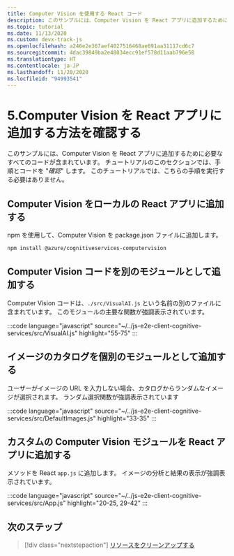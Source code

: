 ```yaml
---
title: Computer Vision を使用する React コード
description: このサンプルには、Computer Vision を React アプリに追加するために必要なすべてのコードが含まれています。 チュートリアルのこのセクションでは、手順とコードを "_確認_" します。
ms.topic: tutorial
ms.date: 11/13/2020
ms.custom: devx-track-js
ms.openlocfilehash: a246e2e367aef4027516468ae691aa31117cd6c7
ms.sourcegitcommit: 4dac39849ba2e48034ecc91ef578d11aab796e58
ms.translationtype: HT
ms.contentlocale: ja-JP
ms.lasthandoff: 11/20/2020
ms.locfileid: "94993541"
---
```

# <a name="5-review-how-to-add-computer-vision-to-the-react-app"></a>5.Computer Vision を React アプリに追加する方法を確認する

このサンプルには、Computer Vision を React アプリに追加するために必要なすべてのコードが含まれています。 チュートリアルのこのセクションでは、手順とコードを "_確認_" します。 このチュートリアルでは、こちらの手順を実行する必要はありません。 

## <a name="add-computer-vision-to-local-react-app"></a>Computer Vision をローカルの React アプリに追加する

npm を使用して、Computer Vision を package.json ファイルに追加します。 

```bash
npm install @azure/cognitiveservices-computervision 
```

## <a name="add-computer-vision-code-as-separate-module"></a>Computer Vision コードを別のモジュールとして追加する

Computer Vision コードは、`./src/VisualAI.js` という名前の別のファイルに含まれています。 このモジュールの主要な関数が強調表示されています。 

:::code language="javascript" source="~/../js-e2e-client-cognitive-services/src/VisualAI.js" highlight="55-75" :::

## <a name="add-catalog-of-images-as-separate-module"></a>イメージのカタログを個別のモジュールとして追加する

ユーザーがイメージの URL を入力しない場合、カタログからランダムなイメージが選択されます。 ランダム選択関数が強調表示されています 

:::code language="javascript" source="~/../js-e2e-client-cognitive-services/src/DefaultImages.js" highlight="33-35" :::

## <a name="add-custom-computer-vision-module-to-react-app"></a>カスタムの Computer Vision モジュールを React アプリに追加する

メソッドを React `app.js` に追加します。 イメージの分析と結果の表示が強調表示されています。

:::code language="javascript" source="~/../js-e2e-client-cognitive-services/src/App.js" highlight="20-25, 29-42" :::

## <a name="next-step"></a>次のステップ

> [!div class="nextstepaction"]
> [リソースをクリーンアップする](clean-up-resources.md) 